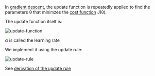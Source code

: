 In [gradient descent](gradient-descent), the update function is repeatedly applied to find the parameters θ that minimzes the [cost function](cost-function) J(θ).

The update function itself is:

![update-function](png/update-function)

α is called the learning rate

We implement it using the update rule:

![update-rule](png/update-rule)

See [derivation of the update rule](update-rule-derivation)
